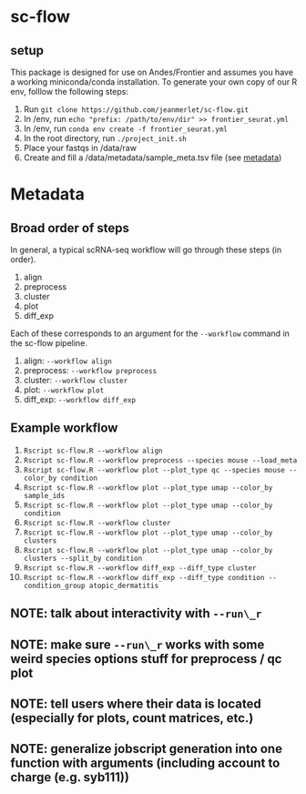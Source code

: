 # sc-flow

## setup
This package is designed for use on Andes/Frontier and assumes you have a working miniconda/conda installation.
To generate your own copy of our R env, folllow the following steps:
1. Run ```git clone https://github.com/jeanmerlet/sc-flow.git```
2. In /env, run ```echo "prefix: /path/to/env/dir" >> frontier_seurat.yml```
3. In /env, run ```conda env create -f frontier_seurat.yml```
4. In the root directory, run ```./project_init.sh```
5. Place your fastqs in /data/raw
6. Create and fill a /data/metadata/sample_meta.tsv file (see [metadata](#metadata))

# Metadata

## Broad order of steps
In general, a typical scRNA-seq workflow will go through these steps (in order).
1. align
2. preprocess
3. cluster
4. plot
5. diff\_exp

Each of these corresponds to an argument for the ```--workflow``` command in the sc-flow pipeline.
1. align: ```--workflow align```
2. preprocess: ```--workflow preprocess```
3. cluster: ```--workflow cluster```
4. plot: ```--workflow plot```
5. diff\_exp: ```--workflow diff_exp```

## Example workflow
1. ```Rscript sc-flow.R --workflow align```
2. ```Rscript sc-flow.R --workflow preprocess --species mouse --load_meta```
3. ```Rscript sc-flow.R --workflow plot --plot_type qc --species mouse --color_by condition```
4. ```Rscript sc-flow.R --workflow plot --plot_type umap --color_by sample_ids```
5. ```Rscript sc-flow.R --workflow plot --plot_type umap --color_by condition```
6. ```Rscript sc-flow.R --workflow cluster```
7. ```Rscript sc-flow.R --workflow plot --plot_type umap --color_by clusters```
8. ```Rscript sc-flow.R --workflow plot --plot_type umap --color_by clusters --split_by condition```
9. ```Rscript sc-flow.R --workflow diff_exp --diff_type cluster```
10. ```Rscript sc-flow.R --workflow diff_exp --diff_type condition --condition_group atopic_dermatitis```


## NOTE: talk about interactivity with ```--run\_r```
## NOTE: make sure ```--run\_r``` works with some weird species options stuff for preprocess / qc plot
## NOTE: tell users where their data is located (especially for plots, count matrices, etc.)
## NOTE: generalize jobscript generation into one function with arguments (including account to charge (e.g. syb111))
